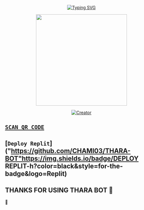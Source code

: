 <p align="center"> 
  <p align="center">
  <a href="https://git.io/typing-svg"><img src="https://readme-typing-svg.demolab.com?font=Bungee+Shade&size=25&pause=1000&background=FF000000&width=435&lines=THARA+MD+WA:BOT+;Created+By+Chamiya" alt="Typing SVG" /></a>
</p> 
  
<p align="center"> 
<img src="https://i.ibb.co/qW37QJQ/0bb85ef643bdcee16c793b37e788ed44.jpg" width="300" height="300"/>
</p>

<p align="center">
<a href="#"><img title="Creator" src="https://img.shields.io/badge/Creator-CHAMIYA-blue.svg?style=for-the-badge&logo=github"></a>
</p> 

## [`SCAN QR CODE`](https://replit.com/@CHAMI031/Queen-THARA?v=1)


## [`Deploy Replit`]("https://github.com/CHAMI03/THARA-BOT"https://img.shields.io/badge/DEPLOY REPLIT-h?color=black&style=for-the-badge&logo=Replit)

## THANKS FOR USING THARA BOT 💃
 💃
